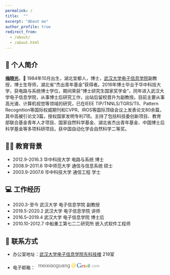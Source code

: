 ```yaml
---
permalink: /
title:  ""
excerpt: "About me"
author_profile: true
redirect_from: 
  - /about/
  - /about.html
---
```



## 📖 个人简介

[**梅晓光**](http://eis.whu.edu.cn/ryDetail.shtml?rsh=00031418)，🧑 1984年10月出生，湖北宜都人，博士，[武汉大学电子信息学院](http://eis.whu.edu.cn/index.shtml)副教授，博士生导师，湖北省“杰出青年基金”获得者。2016年博士毕业于华中科技大学，获电路与系统博士学位，期间荣获“博士研究生国家奖学金”，同年进入武汉大学电子信息学院，从事博士后研究工作，出站后留校晋升为副教授。目前主要从事高光谱、计算机视觉等领域的研究，已在IEEE TIP/TNNLS/TGRS/TII、Pattern Recognition等国际权威期刊和CVPR、IROS等国际顶级会议上发表论文80余篇，其中高被引论文3篇，授权国家发明专利7项。主持了包括科技委创新项目、教育部联合基金青年人才项目、国家自然科学基金、湖北省杰出青年基金、中国博士后科学基金等多项科研项目。获中国自动化学会自然科学二等奖。<!--担任IEEE TIP/GRSL/TCI/TSP/JSTARS/GRSL/ACCESS, Information Sciences、CVPR、AAAI、ECCV等国际期刊和会议审稿人。-->

## 👨‍🎓 教育背景

* 2012.9-2016.3 华中科技大学 电路与系统  博士
* 2008.9-2011.6 华中师范大学 通信与信息系统  硕士
* 2003.9-2007.6 华中科技大学 通信工程  学士

## 💻 工作经历

* 2020.3-至今 武汉大学 电子信息学院 副教授
* 2019.5-2020.2 武汉大学 电子信息学院 讲师
* 2016.5–2019.4 武汉大学 电子信息学院  博士后
* 2010.10-2012.7 中船重工第七二二研究所  嵌入式软件工程师

<!--## 🎉 研究方向

* 高光谱
* 计算机视觉

## 🛠️ 学术兼职

* 担任以下期刊审稿人工作:
IEEE Transactions on Image Processing, IEEE Transactions on Geoscience and Remote Sensing, IEEE Transactions on Computational Imaging, IEEE Journal of Selected Topics in Signal Processing, IEEE J-STARS, IEEE Geoscience and Remote Sensing Letters, IEEE Access, Pattern Recognition, Information Sciences, Infrared Physics & Technology
* 担任Sensors期刊"Special Issue: Research and Application of Robust Hyperspectral Image"客座编辑-->

## 📧 联系方式

* 办公室地址：[武汉大学电子信息学院东科技楼](https://map.baidu.com/search/%E6%AD%A6%E6%B1%89%E5%A4%A7%E5%AD%A6%E7%94%B5%E5%AD%90%E4%BF%A1%E6%81%AF%E5%AD%A6%E9%99%A2%E4%B8%9C%E7%A7%91%E6%8A%80%E6%A5%BC/@12731260.705,3551772.04,19z?querytype=s&da_src=shareurl&wd=%E6%AD%A6%E6%B1%89%E5%A4%A7%E5%AD%A6%E7%94%B5%E5%AD%90%E4%BF%A1%E6%81%AF%E5%AD%A6%E9%99%A2%E4%B8%9C%E7%A7%91%E6%8A%80%E6%A5%BC&c=218&src=0&wd2=%E6%AD%A6%E6%B1%89%E5%B8%82%E6%AD%A6%E6%98%8C%E5%8C%BA&pn=0&sug=1&l=13&b=(12679180,3532784;12789196,3573840)&from=webmap&biz_forward=%7B%22scaler%22:1,%22styles%22:%22pl%22%7D&sug_forward=58538f186caff9a91911d56c&device_ratio=1) 219室




* 电子邮箱： ![照片](/images/gmail.png) 
 <!--**<font color=red>(优先)👉👉</font>**![照片](/images/gmail.png)   ![照片](/images/mailwhu.png)-->

